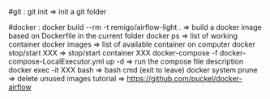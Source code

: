 #git :
git init => init a git folder

#docker :
docker build --rm -t remigo/airflow-light . => build a docker image based on Dockerfile in the current folder
docker ps => list of working container
docker images => list of available container on computer
docker stop/start XXX => stop/start container XXX
docker-compose -f docker-compose-LocalExecutor.yml up -d => run the compose file description
docker exec -it XXX bash => bash cmd (exit to leave)
docker system prune => delete unused images
tutorial => https://github.com/puckel/docker-airflow
